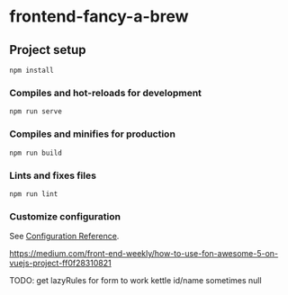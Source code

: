 # frontend-fancy-a-brew

## Project setup
```
npm install
```

### Compiles and hot-reloads for development
```
npm run serve
```

### Compiles and minifies for production
```
npm run build
```

### Lints and fixes files
```
npm run lint
```

### Customize configuration
See [Configuration Reference](https://cli.vuejs.org/config/).

https://medium.com/front-end-weekly/how-to-use-fon-awesome-5-on-vuejs-project-ff0f28310821

TODO:
get lazyRules for form to work
kettle id/name sometimes null